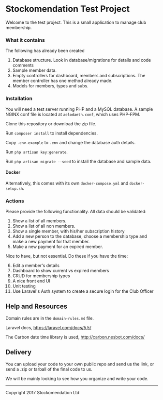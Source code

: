 # Stockomendation Test Project 

Welcome to the test project. This is a small application to manage club membership. 

### What it contains

The following has already been created

1. Database structure. Look in database/migrations for details and code comments
2. Sample member data. 
2. Empty controllers for dashboard, members and subscriptions. The member controller has one method already made. 
3. Models for members, types and subs. 

### Installation 

You will need a test server running PHP and a MySQL database. A sample NGINX conf file is located at `aelodaeth.conf`, which uses PHP-FPM.

Clone this repository or download the zip file. 

Run `composer install` to install dependencies. 

Copy `.env.example` to `.env` and change the database auth details. 

Run `php artisan key:generate`. 

Run `php artisan migrate --seed` to install the database and sample data. 

#### Docker 

Alternatively, this comes with its own `docker-compose.yml` and `docker-setup.sh`.  

### Actions

Please provide the following functionality. All data should be validated: 

1. Show a list of all members. 
2. Show a list of all non members. 
3. Show a single member, with his/her subscription history
4. Add a new person to the database, choose a membership type and make a new payment for that member. 
5. Make a new payment for an expired member. 

Nice to have, but not essential. Do these if you have the time: 

6. Edit a member's details
7. Dashboard to show current vs expired members
8. CRUD for membership types 
9. A nice front end UI 
10. Unit testing 
11. Use Laravel's Auth system to create a secure login for the Club Officer 

## Help and Resources

Domain rules are in the `domain-rules.md` file. 

Laravel docs, https://laravel.com/docs/5.5/

The Carbon date time library is used, http://carbon.nesbot.com/docs/ 

## Delivery 

You can upload your code to your own public repo and send us the link, or send a .zip or tarball of the final code to us. 

We will be mainly looking to see how you organize and write your code. 

---
Copyright 2017 Stockomendation Ltd